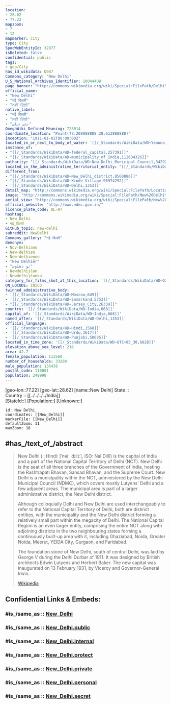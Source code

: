 ```yaml
---
location:
- 28.62
- 77.22
mapzoom:
- 7
- 12
mapmarker: city
type: City
SpocWebEntityId: 32877
isDeleted: false
confidential: public
tags:
- geo/City
has_id_wikidata: Q987
Commons_category: "New Delhi"
U_S_National_Archives_Identifier: 10044409
page_banner: "http://commons.wikimedia.org/wiki/Special:FilePath/Delhi%20banner%20India%20gate.jpg"
official_name:
- "New Delhi"
- "नई दिल्ली"
- "ਨਵੀਂ ਦਿੱਲੀ"
native_label:
- "नई दिल्ली"
- "ਨਵੀਂ ਦਿੱਲੀ"
- "نئی دہلی"
OmegaWiki_Defined_Meaning: 728014
coordinate_location: "Point(77.208888888 28.613888888)"
inception: "1911-01-01T00:00:00Z"
located_in_or_next_to_body_of_water: '[[/_Standards/WikiData/WD~Yamuna,132726]]'
instance_of:
- "[[/_Standards/WikiData/WD~federal_capital,257391]]"
- "[[/_Standards/WikiData/WD~municipality_of_India,112684326]]"
authority: "[[/_Standards/WikiData/WD~New_Delhi_Municipal_Council,3429205]]"
located_in_the_administrative_territorial_entity: "[[/_Standards/WikiData/WD~New_Delhi_district,8560886]]"
different_from:
- "[[/_Standards/WikiData/WD~New_Delhi_district,8560886]]"
- "[[/_Standards/WikiData/WD~Xinde_Village,96974292]]"
- '[[/_Standards/WikiData/WD~Delhi,1353]]'
detail_map: "http://commons.wikimedia.org/wiki/Special:FilePath/Location%20map%20India%20New%20Delhi%20EN.svg"
image: "http://commons.wikimedia.org/wiki/Special:FilePath/New%20Delhi%20montage.png"
aerial_view: "http://commons.wikimedia.org/wiki/Special:FilePath/New%20Delhi%20SPOT%201084.jpg"
official_website: "http://www.ndmc.gov.in/"
licence_plate_code: DL-0?
hashtag:
- New_Delhi
- नई_दिल्ली
GitHub_topic: new-delhi
subreddit: NewDelhi
Commons_gallery: "नई दिल्ली"
demonym:
- Nov-Delhiano
- New-delhien
- New-delhienne
- "New Delhiër"
- "نو دهلوی"
- Newdelhijčan
- Newdelhijčanka
category_for_films_shot_at_this_location: '[[/_Standards/WikiData/WD~Q21291696,21291696]]'
UN_LOCODE: INICD
twinned_administrative_body:
- '[[/_Standards/WikiData/WD~Moscow,649]]'
- '[[/_Standards/WikiData/WD~Samarkand,5753]]'
- "[[/_Standards/WikiData/WD~Jersey_City,26339]]"
country: '[[/_Standards/WikiData/WD~India,668]]'
capital_of: '[[/_Standards/WikiData/WD~India,668]]'
named_after: '[[/_Standards/WikiData/WD~Delhi,1353]]'
official_language:
- '[[/_Standards/WikiData/WD~Hindi,1568]]'
- '[[/_Standards/WikiData/WD~Urdu,1617]]'
- '[[/_Standards/WikiData/WD~Punjabi,58635]]'
located_in_time_zone: '[[/_Standards/WikiData/WD~UTC+05_30,6828]]'
elevation_above_sea_level: 216
area: 42.7
female_population: 113560
number_of_households: 33208
male_population: 136438
postal_code: 110001
population: 249998
---
```


[geo-lon::77.22] 
[geo-lat::28.62] 
[name::New Delhi] 
State ::  
Country :: [[../../../../India]]  
[StateId::] 
[Population::] 
[Unknown::] 


```leaflet
id: New Delhi
coordinates: [[New_Delhi]] 
markerFile: [[New_Delhi]] 
defaultZoom: 11 
maxZoom: 18
```

## #has_/text_of_/abstract

> New Delhi ( ; Hindi: [ˈnəiː ˈdɪlːiː], ISO: Naī Dillī) is the capital of India 
> and a part of the National Capital Territory of Delhi (NCT). 
> New Delhi is the seat of all three branches of the Government of India, 
> hosting the Rashtrapati Bhavan, Sansad Bhavan, and the Supreme Court. 
> New Delhi is a municipality within the NCT, administered by the New Delhi Municipal Council 
> (NDMC), which covers mostly Lutyens' Delhi and a few adjacent areas. 
> The municipal area is part of a larger administrative district, the New Delhi district.
>
> Although colloquially Delhi and New Delhi are used interchangeably 
> to refer to the National Capital Territory of Delhi, both are distinct entities, 
> with the municipality and the New Delhi district 
> forming a relatively small part within the megacity of Delhi. 
> The National Capital Region is an even larger entity, comprising the entire NCT 
> along with adjoining districts in the two neighbouring states 
> forming a continuously built-up area with it, 
> including Ghaziabad, Noida, Greater Noida, Meerut, YEIDA City, Gurgaon, and Faridabad.
>
> The foundation stone of New Delhi, south of central Delhi, was laid by George V 
> during the Delhi Durbar of 1911. 
> It was designed by British architects Edwin Lutyens and Herbert Baker. 
> The new capital was inaugurated on 13 February 1931, by Viceroy and Governor-General Irwin.
>
> [Wikipedia](https://en.wikipedia.org/wiki/New%20Delhi) 


## Confidential Links & Embeds: 

### #is_/same_as :: [New_Delhi](/_Standards/Earth/Continent/Asia/Asia~South/India/States~India/Delhi/City/New_Delhi.md) 

### #is_/same_as :: [New_Delhi.public](/_public/Earth/Continent/Asia/Asia~South/India/States~India/Delhi/City/New_Delhi.public.md) 

### #is_/same_as :: [New_Delhi.internal](/_internal/Earth/Continent/Asia/Asia~South/India/States~India/Delhi/City/New_Delhi.internal.md) 

### #is_/same_as :: [New_Delhi.protect](/_protect/Earth/Continent/Asia/Asia~South/India/States~India/Delhi/City/New_Delhi.protect.md) 

### #is_/same_as :: [New_Delhi.private](/_private/Earth/Continent/Asia/Asia~South/India/States~India/Delhi/City/New_Delhi.private.md) 

### #is_/same_as :: [New_Delhi.personal](/_personal/Earth/Continent/Asia/Asia~South/India/States~India/Delhi/City/New_Delhi.personal.md) 

### #is_/same_as :: [New_Delhi.secret](/_secret/Earth/Continent/Asia/Asia~South/India/States~India/Delhi/City/New_Delhi.secret.md)

